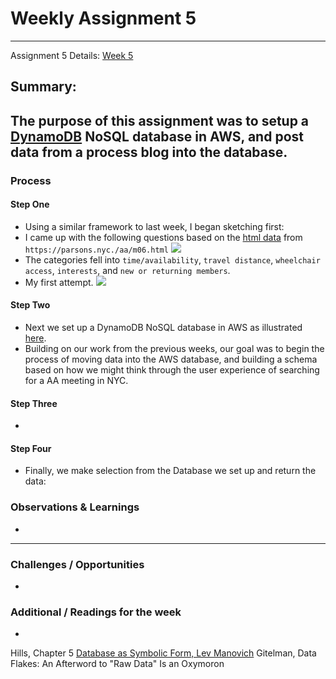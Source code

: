 # Weekly Assignment 5 
---
Assignment 5 Details: [Week 5](https://github.com/leeallennyc/data-structures-fall-2020/blob/master/week5/week5_assignment.md) 

## Summary:
The purpose of this assignment was to setup a [DynamoDB](https://aws.amazon.com/dynamodb/) NoSQL database in AWS, and post data from a process blog into the database.
--- 
### Process

#### Step One
* Using a similar framework to last week, I began sketching first: 
* I came up with the following questions based on the [html data]('https://parsons.nyc./aa/m06.html') from `https://parsons.nyc./aa/m06.html`
 ![](https://github.com/leeallennyc/data-structures-fall-2020/blob/master/week5/images/AWS_NoSQL_Questions.png?raw=true)
* The categories fell into `time/availability`, `travel distance`,  `wheelchair access`, `interests`, and `new or returning members`. 
* My first attempt.
 ![](https://github.com/leeallennyc/data-structures-fall-2020/blob/master/week5/images/AWS_schema_sketch.png?raw=true)


#### Step Two
* Next we set up a DynamoDB NoSQL database in AWS as illustrated [here](https://github.com/leeallennyc/data-structures-fall-2020/blob/master/week5/week5_postgresdb.md). 
* Building on our work from the previous weeks, our goal was to begin the process of moving data into the AWS database, and building a schema based on how we might think through the user experience of searching for a AA meeting in NYC. 

#### Step Three
* 

#### Step Four
* Finally, we make selection from the Database we set up and return the data:

### Observations & Learnings
* 
---
### Challenges / Opportunities
* 

### Additional / Readings for the week
* 
Hills, Chapter 5
[Database as Symbolic Form, Lev Manovich](https://www.semanticscholar.org/paper/Database-as-Symbolic-Form-Manovich/e45079a8931a1c37da99e9be042502f332e6438b) 
Gitelman, Data Flakes: An Afterword to "Raw Data" Is an Oxymoron